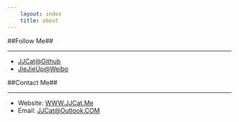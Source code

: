```yaml
---
    layout: index
    title: about
---
```

##Follow Me##

---
- [JJCat@Github](http://github.com/jjcat "github")
- [JieJieUp@Weibo](http://weibo.com/jiejieup "sina weibo")

##Contact  Me##

---

- Website: [WWW.JJCat.Me](http://www.JJCat.me)
- Email:   JJCat@Outlook.COM

 
